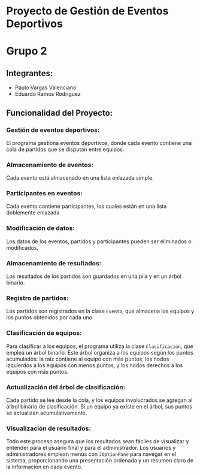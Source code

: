 # Proyecto de Gestión de Eventos Deportivos

# Grupo 2 

## Integrantes:
- Paulo Vargas Valenciano
- Eduardo Ramos Rodriguez

## Funcionalidad del Proyecto:

### Gestión de eventos deportivos:
El programa gestiona eventos deportivos, donde cada evento contiene una cola de partidos que se disputan entre equipos.

### Almacenamiento de eventos:
Cada evento está almacenado en una lista enlazada simple.

### Participantes en eventos:
Cada evento contiene participantes, los cuales están en una lista doblemente enlazada.

### Modificación de datos:
Los datos de los eventos, partidos y participantes pueden ser eliminados o modificados.

### Almacenamiento de resultados:
Los resultados de los partidos son guardados en una pila y en un árbol binario.

### Registro de partidos:
Los partidos son registrados en la clase `Evento`, que almacena los equipos y los puntos obtenidos por cada uno.

### Clasificación de equipos:
Para clasificar a los equipos, el programa utiliza la clase `Clasificacion`, que emplea un árbol binario. Este árbol organiza a los equipos según los puntos acumulados: la raíz contiene al equipo con más puntos, los nodos izquierdos a los equipos con menos puntos, y los nodos derechos a los equipos con más puntos.

### Actualización del árbol de clasificación:
Cada partido se lee desde la cola, y los equipos involucrados se agregan al árbol binario de clasificación. Si un equipo ya existe en el árbol, sus puntos se actualizan acumulativamente.

### Visualización de resultados:
Todo este proceso asegura que los resultados sean fáciles de visualizar y entender para el usuario final y para el administrador. Los usuarios y administradores emplean menús con `JOptionPane` para navegar en el sistema, proporcionando una presentación ordenada y un resumen claro de la información en cada evento.
